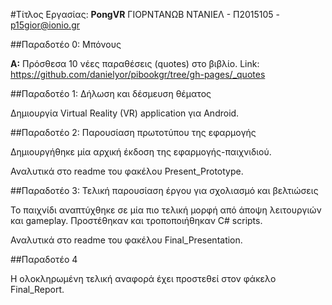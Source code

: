#Τίτλος Εργασίας: **PongVR**
ΓΙΟΡΝΤΑΝΩΒ ΝΤΑΝΙΕΛ - Π2015105 - p15gior@ionio.gr

##Παραδοτέο 0: Μπόνους

**Α:** Πρόσθεσα 10 νέες παραθέσεις (quotes) στο βιβλίο.
Link: https://github.com/danielyor/pibookgr/tree/gh-pages/_quotes


##Παραδοτέο 1: Δήλωση και δέσμευση θέματος

Δημιουργία Virtual Reality (VR) application για Android.


##Παραδοτέο 2: Παρουσίαση πρωτοτύπου της εφαρμογής

Δημιουργήθηκε μία αρχική έκδοση της εφαρμογής-παιχνιδιού.

Αναλυτικά στο readme του φακέλου Present_Prototype.

##Παραδοτέο 3: Τελική παρουσίαση έργου για σχολιασμό και βελτιώσεις

Το παιχνίδι αναπτύχθηκε σε μία πιο τελική μορφή από άποψη λειτουργιών και gameplay. Προστέθηκαν και τροποποιήθηκαν C# scripts.

Αναλυτικά στο readme του φακέλου Final_Presentation.

##Παραδοτέο 4

Η ολοκληρωμένη τελική αναφορά έχει προστεθεί στον φάκελο Final_Report.


